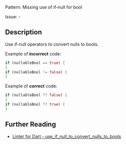 Pattern: Missing use of if-null for bool

Issue: -

## Description

Use if-null operators to convert nulls to bools.

Example of **incorrect** code:

```dart
if (nullableBool == true) {
}
if (nullableBool != false) {
}
```

Example of **correct** code:

```dart
if (nullableBool ?? false) {
}
if (nullableBool ?? true) {
}
```

## Further Reading

* [Linter for Dart - use_if_null_to_convert_nulls_to_bools](https://dart-lang.github.io/linter/lints/use_if_null_to_convert_nulls_to_bools.html)
